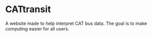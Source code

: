 # CATtransit

A website made to help interpret CAT bus data. The goal is to make computing easier for all users.
